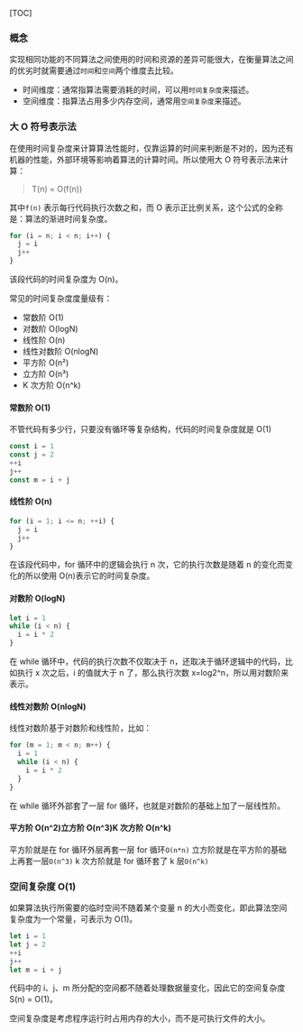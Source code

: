 [TOC]

### 概念

实现相同功能的不同算法之间使用的时间和资源的差异可能很大，在衡量算法之间的优劣时就需要通过`时间`和`空间`两个维度去比较。

- 时间维度：通常指算法需要消耗的时间，可以用`时间复杂度`来描述。
- 空间维度：指算法占用多少内存空间，通常用`空间复杂度`来描述。

### 大 O 符号表示法

在使用时间复杂度来计算算法性能时，仅靠运算的时间来判断是不对的，因为还有机器的性能，外部环境等影响着算法的计算时间。所以使用大 O 符号表示法来计算：

> T(n) = O(f(n))

其中`f(n)` 表示每行代码执行次数之和，而 O 表示正比例关系，这个公式的全称是：算法的渐进时间复杂度。

```javascript
for (i = n; i < n; i++) {
  j = i
  j++
}
```

该段代码的时间复杂度为 O(n)。

常见的时间复杂度度量级有：

- 常数阶 O(1)
- 对数阶 O(logN)
- 线性阶 O(n)
- 线性对数阶 O(nlogN)
- 平方阶 O(n²)
- 立方阶 O(n³)
- K 次方阶 O(n^k)

#### 常数阶 O(1)

不管代码有多少行，只要没有循环等复杂结构，代码的时间复杂度就是 O(1)

```javascript
const i = 1
const j = 2
++i
j++
const m = i + j
```

#### 线性阶 O(n)

```javascript
for (i = 1; i <= n; ++i) {
  j = i
  j++
}
```

在该段代码中，for 循环中的逻辑会执行 n 次，它的执行次数是随着 n 的变化而变化的所以使用 O(n)表示它的时间复杂度。

#### 对数阶 O(logN)

```javascript
let i = 1
while (i < n) {
  i = i * 2
}
```

在 while 循环中，代码的执行次数不仅取决于 n，还取决于循环逻辑中的代码，比如执行 x 次之后，i 的值就大于 n 了，那么执行次数 x=log2^n，所以用对数阶来表示。

#### 线性对数阶 O(nlogN)

线性对数阶基于对数阶和线性阶，比如：

```javascript
for (m = 1; m < n; m++) {
  i = 1
  while (i < n) {
    i = i * 2
  }
}
```

在 while 循环外部套了一层 for 循环，也就是对数阶的基础上加了一层线性阶。

#### 平方阶 O(n^2)立方阶 O(n^3)K 次方阶 O(n^k)

平方阶就是在 for 循环外层再套一层 for 循环`O(n*n)`
立方阶就是在平方阶的基础上再套一层`O(n^3)`
k 次方阶就是 for 循环套了 k 层`O(n^k)`

### 空间复杂度 O(1)

如果算法执行所需要的临时空间不随着某个变量 n 的大小而变化，即此算法空间复杂度为一个常量，可表示为 O(1)。

```javascript
let i = 1
let j = 2
++i
j++
let m = i + j
```

代码中的 i、j、m 所分配的空间都不随着处理数据量变化，因此它的空间复杂度 S(n) = O(1)。

空间复杂度是考虑程序运行时占用内存的大小，而不是可执行文件的大小。
